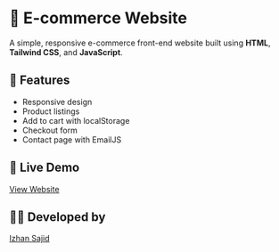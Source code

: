 # 🛒 E-commerce Website

A simple, responsive e-commerce front-end website built using **HTML**, **Tailwind CSS**, and **JavaScript**.

## 🚀 Features
- Responsive design
- Product listings
- Add to cart with localStorage
- Checkout form
- Contact page with EmailJS

## 🔗 Live Demo
[View Website](https://your-deployed-link.com)

## 👨‍💻 Developed by
[Izhan Sajid](https://github.com/izhansajiddeveloper)
